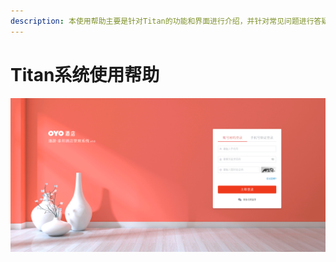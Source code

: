 ```yaml
---
description: 本使用帮助主要是针对Titan的功能和界面进行介绍，并针对常见问题进行答疑。
---
```


# Titan系统使用帮助

![OYO&#x9152;&#x5E97;&#x9068;&#x6E38;&#xB7;&#x6CF0;&#x5766;&#x9152;&#x5E97;&#x7BA1;&#x7406;&#x7CFB;&#x7EDF;](.gitbook/assets/image%20%2857%29.png)

###  

